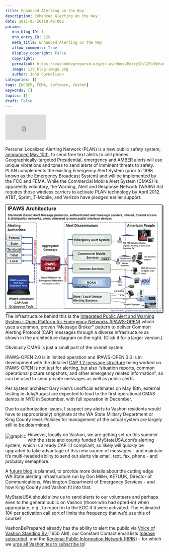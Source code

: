 ```yaml
---
title: Enhanced Alerting on the Way
description: Enhanced Alerting on the Way
date: 2011-05-26T18:49:00Z
params:
   dnn_blog_ID: 1
   dnn_entry_ID: 129
   meta_title: Enhanced Alerting on the Way
   allow_comments: True
   display_copyright: False
   copyright: 
   permalink: https://vashonbeprepared.org/en-us/Home/EntryId/129/Enhanced-Alerting-on-the-Way
   image: 129_blog-image.png
   author: John Cornelison
categories: []
tags: [KCOEM, FEMA, software, Vashon]
keywords: []
topics: []
draft: False
---
```


<div class="wlWriterHeaderFooter" style="padding-bottom: 4px; margin: 0px; padding-left: 0px; padding-right: 0px; float: none; padding-top: 4px;"><iframe src="http://www.facebook.com/widgets/like.php?href=http://vashoneoc.org/Blogs/VashonPreparedness/tabid/164/EntryId/129/Enhanced-Alerting-on-it-Way.aspx" frameborder="0" scrolling="no" style="width: 130px; height: 80px;border: medium none;"></iframe></div>
<p>Personal Localized Alerting Network (PLAN) is a new public safety system, <a href="http://www.fema.gov/news/newsrelease.fema?id=54882" target="_blank">announced May 10th</a>, to send free text alerts to cell phones. Geographically-targeted Presidential, emergency and AMBER alerts will use unique vibrations and tones to send alerts of imminent threats to safety. PLAN complements the existing Emergency Alert System (prior to 1998 known as the Emergency Broadcast System) and will be implemented by the FCC and FEMA. While the Commercial Mobile Alert System (CMAS) Is apparently voluntary, the Warning, Alert and Response Network (WARN) Act requires those wireless carriers to activate PLAN technology by April 2012.&nbsp; AT&amp;T, Sprint, T-Mobile, and Verizon have pledged earlier support.</p>
<p><a href="/images/dnnBlog/1/129/Windows-Live-Writer-Integrated-Public-Alert-and-Warning-Syst_90FB-IPAWS_Architecture_2.gif"><img width="529" height="347" title="IPAWS-OPEN Architecture, per www.fema.gov/pdf/emergency/ipaws/ipaws_cap_mg.pdf" style="background-image: none;   padding-left: 0px; padding-right: 0px; display: inline; float: right;   padding-top: 0px;border: 0px solid;" alt="IPAWS-OPEN Architecture, per www.fema.gov/pdf/emergency/ipaws/ipaws_cap_mg.pdf" src="/images/dnnBlog/1/129/Windows-Live-Writer-Integrated-Public-Alert-and-Warning-Syst_90FB-IPAWS_Architecture_thumb.gif" /></a>The infrastructure behind this is the <a href="http://www.fema.gov/emergency/ipaws" target="_blank">Integrated Public Alert and Warning System &ndash; Open Platform for Emergency Networks (IPAWS-OPEN)</a> which uses a common, proven &ldquo;Message Broker&rdquo; pattern to deliver Common Alerting Protocol (CAP) messages through a diverse infrastructure as shown in the architecture diagram on the right. (Click it for a larger version.)</p>
<p>Obviously CMAS is just a small part of the overall system.</p>
<p>IPAWS-OPEN 2.0 is in limited operation and IPAWS-OPEN 3.0 is in development with the detailed <a href="http://www.fema.gov/pdf/emergency/ipaws/ipaws_cap_mg.pdf" target="_blank">CAP 1.2 message structure</a> being worked on. IPAWS-OPEN is not just for alerting, but also &ldquo;situation reports, common operational picture snapshots, and other emergency related information&rdquo;, so can be used to send private messages as well as public alerts.</p>
<p>Per system architect Gary Ham&rsquo;s unofficial estimates on May 18th, external testing in July/August are expected to lead to the first operational CMAS demos in NYC in September, with full operation in December.</p>
<p>Due to authorization issues, I suspect any alerts to Vashon residents would have to (appropriately) originate at the WA State Military Department or King County level. Policies for management of the actual system are largely still to be determined.</p>
<p><a href="http://mystateusa.com/" target="_blank"><img style="margin: 5px 5px 5px 0px; display: inline; float: left;border: 0px solid;" alt="graphic" src="http://mystateusa.net/images/msuLogo.jpg" /></a>However, locally on Vashon, we are getting set up this summer with the state and county funded MyStateUSA.com&rsquo;s alerting system, which is already CAP 1.1 compliant, so likely will quickly be upgraded to take advantage of this new source of messages - and maintain it&rsquo;s multi-headed ability to send out alerts via email, text, fax, phone - and probably semaphore.</p>
<p>A <a href="http://vashoneoc.org/Blogs/VashonPreparedness/tabid/164/EntryId/191/New-Emergency-Alert-System-to-be-used-for-1st-Ever-Nationwide-Test-on-November-9-11-AM-PST.aspx">future blog </a>is planned, to provide&nbsp;more details about the cutting edge WA&nbsp;State alerting&nbsp;infrastructure run by Don Miller, KE7UUK, Director of Communications, Washington Department of Emergency Services - and how King County and Vashon fit into that.</p>
<p>MyStateUSA should allow us to send alerts to our volunteers and perhaps even to the general public on Vashon (those who had opted-in) when appropriate, e.g., to report in to the EOC if it were activated. The estimated 10&cent; per activation call sort of limits the frequency that we&rsquo;d use this of course!</p>
<p>VashonBePrepared already has the ability to alert the public via <a href="http://www.voiceofvashon.org/index.php?option=com_content&amp;task=view&amp;id=52&amp;Itemid=20">Voice of Vashon Standing By </a>(1650 AM), our Constant Contact email lists (<a href="http://visitor.constantcontact.com/email.jsp?m=1102033636586">please subscribe</a>), and the <a href="http://www.rpin.org/rpinweb/" target="_blank">Regional Public Information Network (RPIN)</a> &ndash; for which we <a href="http://www.rpin.org/rpinweb/subscriber/register.aspx" target="_blank">urge all Vashonites to subscribe to</a>!</p>
